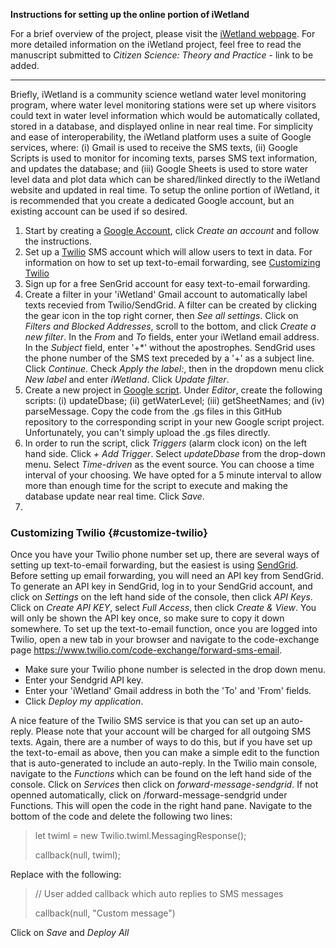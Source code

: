 **Instructions for setting up the online portion of iWetland**

For a brief overview of the project, please visit the [iWetland webpage](http://ecohydrology.mcmaster.ca/iwetland.html). For more detailed information on the iWetland project, feel free to read the manuscript submitted to *Citizen Science: Theory and Practice* - link to be added.

---

Briefly, iWetland is a community science wetland water level monitoring program, where water level monitoring stations were set up where visitors could text in water level information which would be automatically collated, stored in a database, and displayed online in near real time. For simplicity and ease of interoperability, the iWetland platform uses a suite of Google services, where: (i) Gmail is used to receive the SMS texts, (ii) Google Scripts is used to monitor for incoming texts, parses SMS text information, and updates the database; and (iii) Google Sheets is used to store water level data and plot data which can be shared/linked directly to the iWetland website and updated in real time. To setup the online portion of iWetland, it is recommended that you create a dedicated Google account, but an existing account can be used if so desired.

1. Start by creating a [Google Account](https://www.google.com/account/about/), click *Create an account* and follow the instructions.
2. Set up a [Twilio](https://www.twilio.com/sms) SMS account which will allow users to text in data. For information on how to set up text-to-email forwarding, see [Customizing Twilio](#customize-twilio)
3. Sign up for a free SenGrid account for easy text-to-email forwarding.
4. Create a filter in your 'iWetland' Gmail account to automatically label texts recevied from Twilio/SendGrid. A filter can be created by clicking the gear icon in the top right corner, then *See all settings*. Click on *Filters and Blocked Addresses*, scroll to the bottom, and click *Create a new filter*. In the *From* and *To* fields, enter your iWetland email address. In the *Subject* field, enter '+\*' without the apostrophes. SendGrid uses the phone number of the SMS text preceded by a '+' as a subject line. Click *Continue*. Check *Apply the label:*, then in the dropdown menu click *New label* and enter *iWetland*. Click *Update filter*.
5. Create a new project in [Google script](https://script.google.com/home). Under *Editor*, create the following scripts: (i) updateDbase; (ii) getWaterLevel; (iii) getSheetNames; and (iv) parseMessage. Copy the code from the .gs files in this GitHub repository to the corresponding script in your new Google script project. Unfortunately, you can't simply upload the .gs files directly.
6. In order to run the script, click *Triggers* (alarm clock icon) on the left hand side. Click *+ Add Trigger*. Select *updateDbase* from the drop-down menu. Select *Time-driven* as the event source. You can choose a time interval of your choosing. We have opted for a 5 minute interval to allow more than enough time for the script to execute and making the database update near real time. Click *Save*.
7. 


### Customizing Twilio {#customize-twilio}
Once you have your Twilio phone number set up, there are several ways of setting up text-to-email forwarding, but the easiest is using [SendGrid](https://sendgrid.com/). Before setting up email forwarding, you will need an API key from SendGrid. To generate an API key in SendGrid, log in to your SendGrid account, and click on *Settings* on the left hand side of the console, then click *API Keys*. Click on *Create API KEY*, select *Full Access*, then click *Create & View*. You will only be shown the API key once, so make sure to copy it down somewhere. To set up the text-to-email function, once you are logged into Twilio, open a new tab in your browser and navigate to the code-exchange page https://www.twilio.com/code-exchange/forward-sms-email.
- Make sure your Twilio phone number is selected in the drop down menu. 
- Enter your Sendgrid API key.
- Enter your 'iWetland' Gmail address in both the 'To' and 'From' fields.
- Click *Deploy my application*.

A nice feature of the Twilio SMS service is that you can set up an auto-reply. Please note that your account will be charged for all outgoing SMS texts. Again, there are a number of ways to do this, but if you have set up the text-to-email as above, then you can make a simple edit to the function that is auto-generated to include an auto-reply. In the Twilio main console, navigate to the *Functions* which can be found on the left hand side of the console. Click on *Services* then click on *forward-message-sendgrid*. If not openned automatically, click on /forward-message-sendgrid under Functions. This will open the code in the right hand pane. Navigate to the bottom of the code and delete the following two lines:
>let twiml = new Twilio.twiml.MessagingResponse();
>
>callback(null, twiml);

Replace with the following:

>// User added callback which auto replies to SMS messages
>
>callback(null, "Custom message")

Click on *Save* and *Deploy All*
